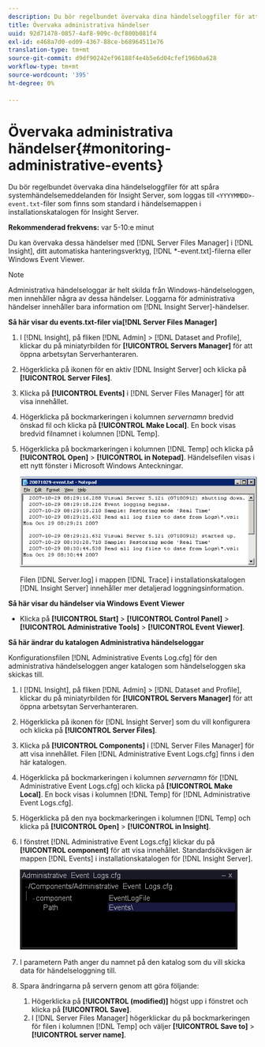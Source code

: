 ```yaml
---
description: Du bör regelbundet övervaka dina händelseloggfiler för att spåra händelsemeddelanden i Insight Server, som loggas till filerna <YYMMDD>-event.txt som finns som standard i händelsemappen i installationskatalogen för Insight Server.
title: Övervaka administrativa händelser
uuid: 92d71478-0857-4af8-909c-0cf800b081f4
exl-id: e468a7d0-ed09-4367-88ce-b68964511e76
translation-type: tm+mt
source-git-commit: d9df90242ef96188f4e4b5e6d04cfef196b0a628
workflow-type: tm+mt
source-wordcount: '395'
ht-degree: 0%

---
```


# Övervaka administrativa händelser{#monitoring-administrative-events}

Du bör regelbundet övervaka dina händelseloggfiler för att spåra systemhändelsemeddelanden för Insight Server, som loggas till `<YYYYMMDD>-event.txt`-filer som finns som standard i händelsemappen i installationskatalogen för Insight Server.

**Rekommenderad frekvens:** var 5-10:e minut

Du kan övervaka dessa händelser med [!DNL Server Files Manager] i [!DNL Insight], ditt automatiska hanteringsverktyg, [!DNL *-event.txt]-filerna eller Windows Event Viewer.

>[!NOTE]
>
>Administrativa händelseloggar är helt skilda från Windows-händelseloggen, men innehåller några av dessa händelser. Loggarna för administrativa händelser innehåller bara information om [!DNL Insight Server]-händelser.

**Så här visar du events.txt-filer via[!DNL Server Files Manager]**

1. I [!DNL Insight], på fliken [!DNL Admin] > [!DNL Dataset and Profile], klickar du på miniatyrbilden för **[!UICONTROL Servers Manager]** för att öppna arbetsytan Serverhanteraren.
1. Högerklicka på ikonen för en aktiv [!DNL Insight Server] och klicka på **[!UICONTROL Server Files]**.
1. Klicka på **[!UICONTROL Events]** i [!DNL Server Files Manager] för att visa innehållet.
1. Högerklicka på bockmarkeringen i kolumnen *servernamn* bredvid önskad fil och klicka på **[!UICONTROL Make Local]**. En bock visas bredvid filnamnet i kolumnen [!DNL Temp].
1. Högerklicka på bockmarkeringen i kolumnen [!DNL Temp] och klicka på **[!UICONTROL Open]** > **[!UICONTROL in Notepad]**. Händelsefilen visas i ett nytt fönster i Microsoft Windows Anteckningar.

   ![Steginformation](assets/vis_FileManager_eventfile.png)

   Filen [!DNL Server.log] i mappen [!DNL Trace] i installationskatalogen [!DNL Insight Server] innehåller mer detaljerad loggningsinformation.

**Så här visar du händelser via Windows Event Viewer**

* Klicka på **[!UICONTROL Start]** > **[!UICONTROL Control Panel]** > **[!UICONTROL Administrative Tools]** > **[!UICONTROL Event Viewer]**.

**Så här ändrar du katalogen Administrativa händelseloggar**

Konfigurationsfilen [!DNL Administrative Events Log.cfg] för den administrativa händelseloggen anger katalogen som händelseloggen ska skickas till.

1. I [!DNL Insight], på fliken [!DNL Admin] > [!DNL Dataset and Profile], klickar du på miniatyrbilden för **[!UICONTROL Servers Manager]** för att öppna arbetsytan Serverhanteraren.

1. Högerklicka på ikonen för [!DNL Insight Server] som du vill konfigurera och klicka på **[!UICONTROL Server Files]**.

1. Klicka på **[!UICONTROL Components]** i [!DNL Server Files Manager] för att visa innehållet. Filen [!DNL Administrative Event Logs.cfg] finns i den här katalogen.

1. Högerklicka på bockmarkeringen i kolumnen *servernamn* för [!DNL Administrative Event Logs.cfg] och klicka på **[!UICONTROL Make Local]**. En bock visas i kolumnen [!DNL Temp] för [!DNL Administrative Event Logs.cfg].

1. Högerklicka på den nya bockmarkeringen i kolumnen [!DNL Temp] och klicka på **[!UICONTROL Open]** > **[!UICONTROL in Insight]**.

1. I fönstret [!DNL Administrative Event Logs.cfg] klickar du på **[!UICONTROL component]** för att visa innehållet. Standardsökvägen är mappen [!DNL Events] i installationskatalogen för [!DNL Insight Server].

   ![](assets/cfg_adminevents_examplevalues.png)

1. I parametern Path anger du namnet på den katalog som du vill skicka data för händelseloggning till.
1. Spara ändringarna på servern genom att göra följande:

   1. Högerklicka på **[!UICONTROL (modified)]** högst upp i fönstret och klicka på **[!UICONTROL Save]**.
   1. I [!DNL Server Files Manager] högerklickar du på bockmarkeringen för filen i kolumnen [!DNL Temp] och väljer **[!UICONTROL Save to]** > **[!UICONTROL server name]**.
